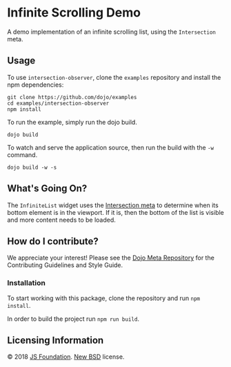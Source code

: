 # Infinite Scrolling Demo

A demo implementation of an infinite scrolling list, using the `Intersection` meta.

## Usage

To use `intersection-observer`, clone the `examples` repository and install the npm dependencies:

```
git clone https://github.com/dojo/examples
cd examples/intersection-observer
npm install
```

To run the example, simply run the dojo build.

```
dojo build
```

To watch and serve the application source, then run the build with the `-w` command.

```
dojo build -w -s
```

## What's Going On?

The `InfiniteList` widget uses the [Intersection meta](https://github.com/dojo/widget-core#intersection) to determine when its bottom element is in the viewport. If it is, then the bottom of the list is visible and more content needs to be loaded.

## How do I contribute?

We appreciate your interest! Please see the [Dojo Meta Repository](https://github.com/dojo/meta#readme) for the Contributing Guidelines and Style Guide.

### Installation

To start working with this package, clone the repository and run `npm install`.

In order to build the project run `npm run build`.

## Licensing Information

© 2018 [JS Foundation](https://js.foundation/). [New BSD](http://opensource.org/licenses/BSD-3-Clause) license.
